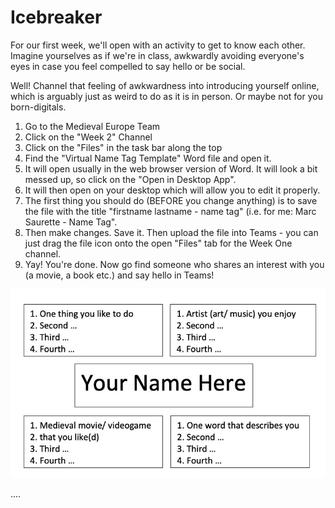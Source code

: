 # Icebreaker

For our first week, we'll open with an activity to get to know each other. Imagine yourselves as if we're in class, awkwardly avoiding everyone's eyes in case you feel compelled to say hello or be social. 

Well! Channel that feeling of awkwardness into introducing yourself online, which is arguably just as weird to do as it is in person. Or maybe not for you born-digitals. 

1. Go to the Medieval Europe Team
2. Click on the "Week 2" Channel
3. Click on the "Files" in the task bar along the top
4. Find the "Virtual Name Tag Template" Word file and open it. 
5. It will open usually in the web browser version of Word. It will look a bit messed up, so click on the "Open in Desktop App".
6. It will then open on your desktop which will allow you to edit it properly. 
7. The first thing you should do \(BEFORE you change anything\) is to save the file with the title "firstname lastname - name tag" \(i.e. for me: Marc Saurette - Name Tag".
8. Then make changes. Save it. Then upload the file into Teams - you can just drag the file icon onto the open "Files" tab for the Week One channel.
9. Yay! You're done. Now go find someone who shares an interest with you \(a movie, a book etc.\) and say hello in Teams!

![This is something like what the Name Tag template will look like. ](../.gitbook/assets/virtual-name-tag-template.jpg)

....

